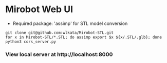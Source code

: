 # Mirobot Web UI

- Required package: 'assimp' for STL model conversion

```
git clone git@github.com:wlkata/Mirobot-STL.git
for x in Mirobot-STL/*.STL; do assimp export $x ${x/.STL/.glb}; done
python3 cors_server.py
```
### View local server at http://localhost:8000
